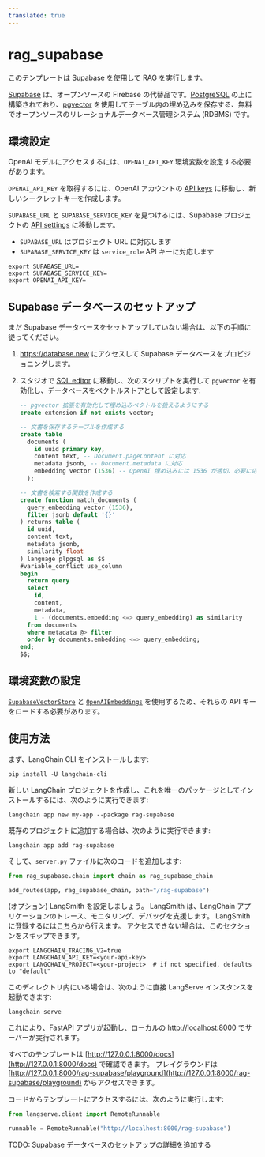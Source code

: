 ```yaml
---
translated: true
---
```


# rag_supabase

このテンプレートは Supabase を使用して RAG を実行します。

[Supabase](https://supabase.com/docs) は、オープンソースの Firebase の代替品です。[PostgreSQL](https://en.wikipedia.org/wiki/PostgreSQL) の上に構築されており、[pgvector](https://github.com/pgvector/pgvector) を使用してテーブル内の埋め込みを保存する、無料でオープンソースのリレーショナルデータベース管理システム (RDBMS) です。

## 環境設定

OpenAI モデルにアクセスするには、`OPENAI_API_KEY` 環境変数を設定する必要があります。

`OPENAI_API_KEY` を取得するには、OpenAI アカウントの [API keys](https://platform.openai.com/account/api-keys) に移動し、新しいシークレットキーを作成します。

`SUPABASE_URL` と `SUPABASE_SERVICE_KEY` を見つけるには、Supabase プロジェクトの [API settings](https://supabase.com/dashboard/project/_/settings/api) に移動します。

- `SUPABASE_URL` はプロジェクト URL に対応します
- `SUPABASE_SERVICE_KEY` は `service_role` API キーに対応します

```shell
export SUPABASE_URL=
export SUPABASE_SERVICE_KEY=
export OPENAI_API_KEY=
```

## Supabase データベースのセットアップ

まだ Supabase データベースをセットアップしていない場合は、以下の手順に従ってください。

1. https://database.new にアクセスして Supabase データベースをプロビジョニングします。
2. スタジオで [SQL editor](https://supabase.com/dashboard/project/_/sql/new) に移動し、次のスクリプトを実行して `pgvector` を有効化し、データベースをベクトルストアとして設定します:

   ```sql
   -- pgvector 拡張を有効化して埋め込みベクトルを扱えるようにする
   create extension if not exists vector;

   -- 文書を保存するテーブルを作成する
   create table
     documents (
       id uuid primary key,
       content text, -- Document.pageContent に対応
       metadata jsonb, -- Document.metadata に対応
       embedding vector (1536) -- OpenAI 埋め込みには 1536 が適切、必要に応じて変更する
     );

   -- 文書を検索する関数を作成する
   create function match_documents (
     query_embedding vector (1536),
     filter jsonb default '{}'
   ) returns table (
     id uuid,
     content text,
     metadata jsonb,
     similarity float
   ) language plpgsql as $$
   #variable_conflict use_column
   begin
     return query
     select
       id,
       content,
       metadata,
       1 - (documents.embedding <=> query_embedding) as similarity
     from documents
     where metadata @> filter
     order by documents.embedding <=> query_embedding;
   end;
   $$;
   ```

## 環境変数の設定

[`SupabaseVectorStore`](https://python.langchain.com/docs/integrations/vectorstores/supabase) と [`OpenAIEmbeddings`](https://python.langchain.com/docs/integrations/text_embedding/openai) を使用するため、それらの API キーをロードする必要があります。

## 使用方法

まず、LangChain CLI をインストールします:

```shell
pip install -U langchain-cli
```

新しい LangChain プロジェクトを作成し、これを唯一のパッケージとしてインストールするには、次のように実行できます:

```shell
langchain app new my-app --package rag-supabase
```

既存のプロジェクトに追加する場合は、次のように実行できます:

```shell
langchain app add rag-supabase
```

そして、`server.py` ファイルに次のコードを追加します:

```python
from rag_supabase.chain import chain as rag_supabase_chain

add_routes(app, rag_supabase_chain, path="/rag-supabase")
```

(オプション) LangSmith を設定しましょう。
LangSmith は、LangChain アプリケーションのトレース、モニタリング、デバッグを支援します。
LangSmith に登録するには[こちら](https://smith.langchain.com/)から行えます。
アクセスできない場合は、このセクションをスキップできます。

```shell
export LANGCHAIN_TRACING_V2=true
export LANGCHAIN_API_KEY=<your-api-key>
export LANGCHAIN_PROJECT=<your-project>  # if not specified, defaults to "default"
```

このディレクトリ内にいる場合は、次のように直接 LangServe インスタンスを起動できます:

```shell
langchain serve
```

これにより、FastAPI アプリが起動し、ローカルの [http://localhost:8000](http://localhost:8000) でサーバーが実行されます。

すべてのテンプレートは [http://127.0.0.1:8000/docs](http://127.0.0.1:8000/docs) で確認できます。
プレイグラウンドは [http://127.0.0.1:8000/rag-supabase/playground](http://127.0.0.1:8000/rag-supabase/playground) からアクセスできます。

コードからテンプレートにアクセスするには、次のように実行します:

```python
from langserve.client import RemoteRunnable

runnable = RemoteRunnable("http://localhost:8000/rag-supabase")
```

TODO: Supabase データベースのセットアップの詳細を追加する
